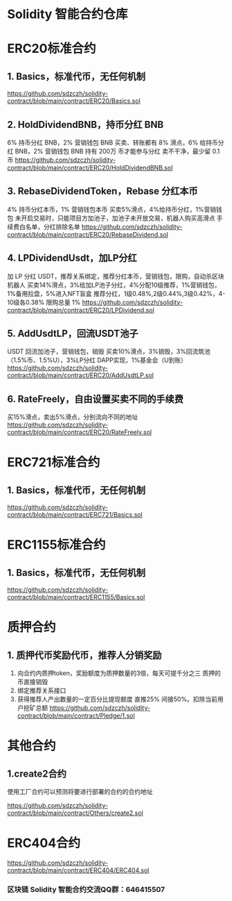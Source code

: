 # Solidity 智能合约仓库
# ERC20标准合约
## 1. Basics，标准代币，无任何机制
https://github.com/sdzczh/solidity-contract/blob/main/contract/ERC20/Basics.sol
## 2. HoldDividendBNB，持币分红 BNB
6% 持币分红 BNB，2% 营销钱包 BNB
买卖、转账都有 8% 滑点，6% 给持币分红 BNB，2% 营销钱包 BNB
持有 200万 币才能参与分红
卖不干净，最少留 0.1 币
https://github.com/sdzczh/solidity-contract/blob/main/contract/ERC20/HoldDividendBNB.sol
## 3. RebaseDividendToken，Rebase 分红本币
4% 持币分红本币，1% 营销钱包本币
买卖5%滑点，4%给持币分红，1%营销钱包
未开启交易时，只能项目方加池子，加池子未开放交易，机器人购买高滑点
手续费白名单，分红排除名单
https://github.com/sdzczh/solidity-contract/blob/main/contract/ERC20/RebaseDividend.sol
## 4. LPDividendUsdt，加LP分红
加 LP 分红 USDT，推荐关系绑定，推荐分红本币，营销钱包，限购，自动杀区块机器人
买卖14%滑点，3%给加LP池子分红，4%分配10级推荐，1%营销钱包，1%备用拉盘，5%进入NFT盲盒
推荐分红，1级0.48%,2级0.44%,3级0.42%，4-10级各0.38%
限购总量 1%
https://github.com/sdzczh/solidity-contract/blob/main/contract/ERC20/LPDividend.sol
## 5. AddUsdtLP，回流USDT池子
USDT 回流加池子，营销钱包，销毁
买卖10%滑点，3%销毁，3%回流筑池（1.5%币、1.5%U），3%LP分红 DAPP实现，1%基金会（U到账）
https://github.com/sdzczh/solidity-contract/blob/main/contract/ERC20/AddUsdtLP.sol
## 6. RateFreely，自由设置买卖不同的手续费
买15%滑点，卖出5%滑点，分别流向不同的地址
https://github.com/sdzczh/solidity-contract/blob/main/contract/ERC20/RateFreely.sol

# ERC721标准合约
## 1. Basics，标准代币，无任何机制
https://github.com/sdzczh/solidity-contract/blob/main/contract/ERC721/Basics.sol

# ERC1155标准合约
## 1. Basics，标准代币，无任何机制
https://github.com/sdzczh/solidity-contract/blob/main/contract/ERC1155/Basics.sol

# 质押合约
## 1. 质押代币奖励代币，推荐人分销奖励
1. 向合约内质押token，奖励额度为质押数量的3倍，每天可提千分之三
质押的币直接销毁
2. 绑定推荐关系接口
3. 获得推荐人产出数量的一定百分比提现额度 直推25%
间接50%。扣除当前用户挖矿总额
https://github.com/sdzczh/solidity-contract/blob/main/contract/Pledge/1.sol

# 其他合约
## 1.create2合约
使用工厂合约可以预测将要进行部署的合约的合约地址

https://github.com/sdzczh/solidity-contract/blob/main/contract/Others/create2.sol

# ERC404合约

https://github.com/sdzczh/solidity-contract/blob/main/contract/ERC404/ERC404.sol

### 区块链 Solidity 智能合约交流QQ群：646415507
